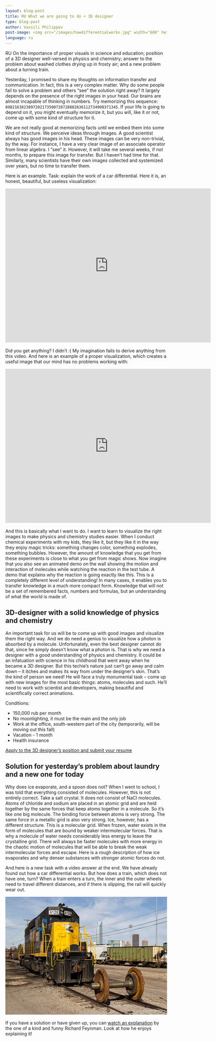 ```yaml
---
layout: blog-post
title: RU What we are going to do + 3D designer
type: blog-post
author: Vassili Philippov
post-image: <img src="/images/howdifferentialworks.jpg" width="600" height="400" alt="How differential works">
language: ru
---
```

RU On the importance of proper visuals in science and education; position of a 3D designer well-versed in physics and chemistry; 
answer to the problem about washed clothes drying up in frosty air; and a new problem about a turning train.
<!-- more -->

Yesterday, I promised to share my thoughts on information transfer and communication. In fact, this is a very complex matter. 
Why do some people fail to solve a problem and others “see” the solution right away? It largely depends on the presence of 
the right images in your head. Our brains are almost incapable of thinking in numbers. 
Try memorizing this sequence: <code>0982163823897202173500728728882636112734908371345</code>. 
If your life is going to depend on it, you might eventually memorize it, but you will, like it or not, come up with some kind of structure for it.

We are not really good at memorizing facts until we embed them into some kind of structure. We perceive ideas through images. 
A good scientist always has good images in his head. These images can be very non-trivial, by the way. 
For instance, I have a very clear image of an associate operator from linear algebra. I “see” it. 
However, it will take me several weeks, if not months, to prepare this image for transfer. 
But I haven’t had time for that. Similarly, many scientists have their own images collected and systemized over years, but no time to transfer them.

Here is an example. Task: explain the work of a car differential. Here it is, an honest, beautiful, but useless visualization:

<iframe width="640" height="480" src="http://www.youtube.com/embed/lN_xGRt_vVY?rel=0" frameborder="0" allowfullscreen></iframe>
<br/>

Did you get anything? I didn’t :( My imagination fails to derive anything from this video. 
And here is an example of a proper visualization, which creates a useful image that our mind has no problems working with:

<iframe width="640" height="480" src="http://www.youtube.com/embed/yYAw79386WI?rel=0&start=200" frameborder="0" allowfullscreen></iframe>
<br/>

And this is basically what I want to do. I want to learn to visualize the right images to make physics and chemistry studies easier. 
When I conduct chemical experiments with my kids, they like it, but they like it in the way they enjoy magic tricks: 
something changes color, something explodes, something bubbles. However, the amount of knowledge that you get from these 
experiments is close to what you get from magic shows. Now imagine that you also see an animated demo on the wall showing the 
motion and interaction of molecules while watching the reaction in the test tube. 
A demo that explains why the reaction is going exactly like this. This is a completely different level of understanding! 
In many cases, it enables you to transfer knowledge in a much more compact form. 
Knowledge that will not be a set of remembered facts, numbers and formulas, but an understanding of what the world is made of.

## 3D-designer with a solid knowledge of physics and chemistry

An important task for us will be to come up with good images and visualize them the right way. And we do need a genius to 
visualize how a photon is absorbed by a molecule. Unfortunately, even the best designer cannot do that, since he simply 
doesn’t know what a photon is. That is why we need a designer with a good understanding of physics and chemistry. 
It could be an infatuation with science in his childhood that went away when he became a 3D designer. 
But this techie’s nature just can’t go away and calm down – it itches and makes its way from under the designer’s skin. 
That’s the kind of person we need! He will face a truly monumental task – come up with new images for the most basic things: 
atoms, molecules and such. He’ll need to work with scientist and developers, making beautiful and scientifically correct animations.

Conditions:

* 150,000 rub per month
* No moonlighting, it must be the main and the only job
* Work at the office, south-western part of the city (temporarily, will be moving out this fall)
* Vacation - 1 month
* Health insurance

<a class="btn btn-primary btn-lg active" href="http://www.it-dominanta.ru/ru/resume_applications/new?vacancy_id=325" role="button">Apply to the 3D designer’s position and submit your resume</a>

## Solution for yesterday’s problem about laundry and a new one for today

Why does ice evaporate, and a spoon does not? When I went to school, I was told that everything consisted of molecules. 
However, this is not entirely correct. Take a salt crystal. It does not consist of NaCl molecules. 
Atoms of chloride and sodium are placed in an atomic grid and are held together by the same forces that keep atoms together in a molecule. 
So it’s like one big molecule. The binding force between atoms is very strong. The same force in a metallic grid is also very strong. 
Ice, however, has a different structure. This is a molecular grid. When frozen, water exists in the form of molecules 
that are bound by weaker intermolecular forces. That is why a molecule of water needs considerably less energy to leave 
the crystalline grid. There will always be faster molecules with more energy in the chaotic motion of molecules that will 
be able to break the weak intermolecular forces and escape. Here is a rough description of how ice evaporates and why 
denser substances with stronger atomic forces do not.

And here is a new task with a video answer at the end. We have already found out how a car differential works. 
But how does a train, which does not have one, turn? When a train enters a turn, the inner and the outer 
wheels need to travel different distances, and if there is slipping, the rail will quickly wear out.

<a href="https://www.flickr.com/photos/katsrcool/12573192603"><img src="/images/trainwheels.jpg" width="600" height="367" alt="Train wheels"></a>

If you have a solution or have given up, you can <a href="http://www.youtube.com/watch?v=y7h4OtFDnYE">watch an explanation</a> by the one of a kind and funny Richard Feynman. Look at how he enjoys explaining it!